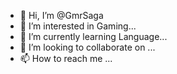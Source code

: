 - 👋 Hi, I’m @GmrSaga
- 👀 I’m interested in Gaming...
- 🌱 I’m currently learning Language...
- 💞️ I’m looking to collaborate on ...
- 📫 How to reach me ...

<!---
rajaSaga/rajaSaga is a ✨ special ✨ repository because its `README.md` (this file) appears on your GitHub profile.
You can click the Preview link to take a look at your changes.
--->
